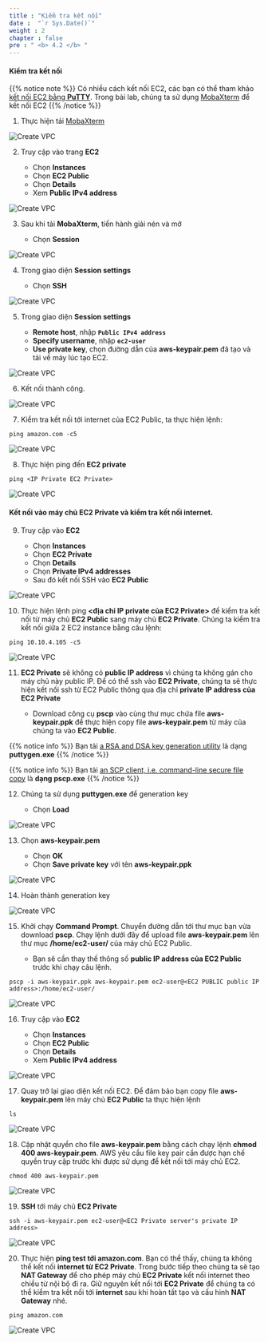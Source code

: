 ```yaml
---
title : "Kiểm tra kết nối"
date :  "`r Sys.Date()`" 
weight : 2 
chapter : false
pre : " <b> 4.2 </b> "
---
```


#### Kiểm tra kết nối


{{% notice note %}}
Có nhiều cách kết nối EC2, các bạn có thể tham khảo [kết nối EC2 bằng **PuTTY**](https://000004.awsstudygroup.com/vi/4-launchlinuxinstance/4.2-connectlinuxinstance/). Trong bài lab, chúng ta sử dụng [MobaXterm](https://mobaxterm.mobatek.net/) để kết nối EC2
{{% /notice %}}

1. Thực hiện tải [MobaXterm](https://mobaxterm.mobatek.net/download.html) 

![Create VPC](/images/4-CreateEc2Server/4.2-ec2connect/00019-ec2connect.png?featherlight=false&width=90pc)

2. Truy cập vào trang **EC2**

   - Chọn **Instances**
   - Chọn **EC2 Public**
   - Chọn **Details**
   - Xem **Public IPv4 address**


![Create VPC](/images/7/0001.png?featherlight=false&width=90pc)

3. Sau khi tải **MobaXterm**, tiến hành giải nén và mở 

   - Chọn **Session**

![Create VPC](/images/7/0002.png?featherlight=false&width=90pc)

4. Trong giao diện **Session settings**

   - Chọn **SSH**

![Create VPC](/images/7/0002.png?featherlight=false&width=90pc)

5. Trong giao diện **Session settings**

   - **Remote host**, nhập **```Public IPv4 address```**
   - **Specify username**, nhập **```ec2-user```**
   - **Use private key**, chọn đường dẫn của **aws-keypair.pem** đã tạo và tải về máy lúc tạo EC2.

![Create VPC](/images/7/0002.png?featherlight=false&width=90pc)

6. Kết nối thành công.

![Create VPC](/images/7/0003.png?featherlight=false&width=90pc)

7. Kiểm tra kết nối tới internet của EC2 Public, ta thực hiện lệnh:

```
ping amazon.com -c5
```

![Create VPC](/images/7/0004.png?featherlight=false&width=90pc)

8. Thực hiện ping đến **EC2 private**

```
ping <IP Private EC2 Private>
```

![Create VPC](/images/7/0005.png?featherlight=false&width=90pc)




#### Kết nối vào máy chủ EC2 Private và kiểm tra kết nối internet.

9. Truy cập vào **EC2**

   - Chọn **Instances**
   - Chọn **EC2 Private**
   - Chọn **Details**
   - Chọn **Private IPv4 addresses**
   - Sau đó kết nối SSH vào **EC2 Public**

![Create VPC](/images/7/0003.png?featherlight=false&width=90pc)

10. Thực hiện lệnh ping **<địa chỉ IP private của EC2 Private>** để kiểm tra kết nối từ máy chủ **EC2 Public** sang máy chủ **EC2 Private**. Chúng ta kiểm tra kết nối giữa 2 EC2 instance bằng câu lệnh:

```
ping 10.10.4.105 -c5
```
![Create VPC](/images/7/0005.png?featherlight=false&width=90pc)

11.  **EC2 Private** sẽ không có **public IP address** vì chúng ta không gán cho máy chủ này public IP. Để có thể ssh vào **EC2 Private**, chúng ta sẽ thực hiện kết nối ssh từ EC2 Public thông qua địa chỉ **private IP address của EC2 Private**

     - Download công cụ **pscp** vào cùng thư mục chứa file **aws-keypair.ppk** để thực hiện copy file **aws-keypair.pem** từ máy của chúng ta vào **EC2 Public**.


{{% notice info %}}
Bạn tải [a RSA and DSA key generation utility](https://the.earth.li/~sgtatham/putty/latest/w64/puttygen.exe) là dạng **puttygen.exe**
{{% /notice %}}

{{% notice info %}}
Bạn tải [an SCP client, i.e. command-line secure file copy](https://the.earth.li/~sgtatham/putty/latest/w64/pscp.exe) là **dạng pscp.exe**
{{% /notice %}}

12.  Chúng ta sử dụng **puttygen.exe** để generation key

     - Chọn **Load**

![Create VPC](/images/4-CreateEc2Server/4.2-ec2connect/0009-ec2connect.png?featherlight=false&width=90pc)

13.  Chọn **aws-keypair.pem**

     - Chọn **OK**
     - Chọn **Save private key** với tên **aws-keypair.ppk**

![Create VPC](/images/4-CreateEc2Server/4.2-ec2connect/00010-ec2connect.png?featherlight=false&width=90pc)

14.  Hoàn thành generation key

![Create VPC](/images/4-CreateEc2Server/4.2-ec2connect/00011-ec2connect.png?featherlight=false&width=90pc)

15. Khởi chạy **Command Prompt**. Chuyển đường dẫn tới thư mục bạn vừa download **pscp**. Chạy lệnh dưới đây để upload file **aws-keypair.pem** lên thư mục **/home/ec2-user/** của máy chủ EC2 Public.

    - Bạn sẽ cần thay thế thông số **public IP address của EC2 Public** trước khi chạy câu lệnh.

```
pscp -i aws-keypair.ppk aws-keypair.pem ec2-user@<EC2 PUBLIC public IP address>:/home/ec2-user/
```

![Create VPC](/images/4-CreateEc2Server/4.2-ec2connect/00012-ec2connect.png?featherlight=false&width=90pc)

16.  Truy cập vào **EC2**

     - Chọn **Instances**
     - Chọn **EC2 Public**
     - Chọn **Details**
     - Xem **Public IPv4 address**

![Create VPC](/images/7/0006.png?featherlight=false&width=90pc)

17.   Quay trở lại giao diện kết nối EC2. Để đảm bảo bạn copy file **aws-keypair.pem** lên máy chủ **EC2 Public** ta thực hiện lệnh

```
ls
```

![Create VPC](/images/7/0007.png?featherlight=false&width=90pc)

18.  Cập nhật quyền cho file **aws-keypair.pem** bằng cách chạy lệnh **chmod 400 aws-keypair.pem**. AWS yêu cầu file key pair cần được hạn chế quyền truy cập trước khi được sử dụng để kết nối tới máy chủ EC2.

```
chmod 400 aws-keypair.pem
```
![Create VPC](/images/7/0008.png?featherlight=false&width=90pc)

19.  **SSH** tới máy chủ **EC2 Private**

```
ssh -i aws-keypair.pem ec2-user@<EC2 Private server's private IP address>
```

![Create VPC](/images/7/0009.png?featherlight=false&width=90pc)

20.  Thực hiện **ping test tới amazon.com**. Bạn có thể thấy, chúng ta không thể kết nối **internet từ EC2 Private**. Trong bước tiếp theo chúng ta sẽ tạo **NAT Gateway** để cho phép máy chủ **EC2 Private** kết nối internet theo chiều từ nội bộ đi ra. Giữ nguyên kết nối tới **EC2 Private** để chúng ta có thể kiểm tra kết nối tới **internet** sau khi hoàn tất tạo và cấu hình **NAT Gateway** nhé.

```
ping amazon.com
```

![Create VPC](/images/7/00010.png?featherlight=false&width=90pc)



